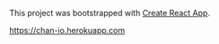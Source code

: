 This project was bootstrapped with [Create React App](https://github.com/facebook/create-react-app).

https://chan-io.herokuapp.com

